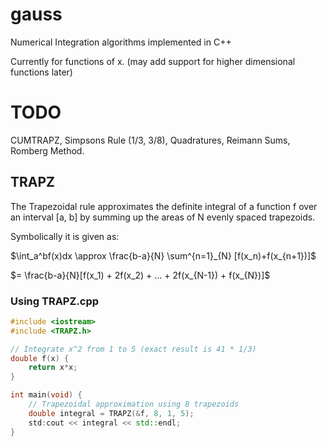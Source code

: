 # gauss
Numerical Integration algorithms implemented in C++

Currently for functions of x. (may add support for higher dimensional functions later)

# TODO
CUMTRAPZ, Simpsons Rule (1/3, 3/8), Quadratures, Reimann Sums, Romberg Method.

## TRAPZ
The Trapezoidal rule approximates the definite integral of a function f over an interval [a, b] by summing up the areas of N evenly spaced trapezoids.

Symbolically it is given as:

$\int_a^bf(x)dx \approx \frac{b-a}{N} \sum^{n=1}_{N} [f(x_n)+f(x_{n+1})]$

$= \frac{b-a}{N}[f(x_1) + 2f(x_2) + ... + 2f(x_{N-1}) + f(x_{N})]$

### Using TRAPZ.cpp
```cpp
#include <iostream>
#include <TRAPZ.h>

// Integrate x^2 from 1 to 5 (exact result is 41 * 1/3)
double f(x) {
    return x*x;
}

int main(void) {
    // Trapezoidal approximation using 8 trapezoids
    double integral = TRAPZ(&f, 8, 1, 5);
    std:cout << integral << std::endl;
}
```
